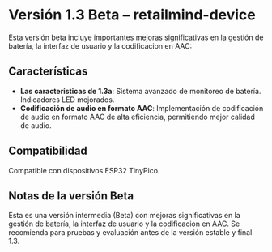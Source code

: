 # Versión 1.3 Beta – retailmind-device

Esta versión beta incluye importantes mejoras significativas en la gestión de batería, la interfaz de usuario y la codificacion en AAC:

## Características

* **Las caracteristicas de 1.3a**: Sistema avanzado de monitoreo de batería. Indicadores LED mejorados.
* **Codificación de audio en formato AAC**: Implementación de codificación de audio en formato AAC de alta eficiencia, permitiendo mejor calidad de audio.

## Compatibilidad

Compatible con dispositivos ESP32 TinyPico.

## Notas de la versión Beta
Esta es una versión intermedia (Beta) con mejoras significativas en la gestión de batería, la interfaz de usuario y la codificacion en AAC. Se recomienda para pruebas y evaluación antes de la versión estable y final 1.3.